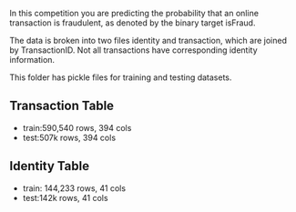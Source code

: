 In this competition you are predicting the probability that an online transaction is fraudulent, as denoted by the binary target isFraud.

The data is broken into two files identity and transaction, which are joined by TransactionID. Not all transactions have corresponding identity information.

This folder has pickle files for training and testing datasets. 

## Transaction Table 
* train:590,540 rows, 394 cols
* test:507k rows, 394 cols

## Identity Table 
* train: 144,233 rows, 41 cols
* test:142k rows, 41 cols
